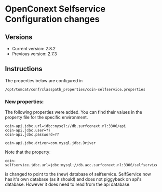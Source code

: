 # OpenConext Selfservice Configuration changes

## Versions
 - Current version: 2.8.2
 - Previous version: 2.7.3

## Instructions

The properties below are configured in

    /opt/tomcat/conf/classpath_properties/coin-selfservice.properties

### New properties:

The following properties were added. You can find their values in the property file for the specific environment.

	coin-api.jdbc.url=jdbc:mysql://db.surfconext.nl:3306/api
	coin-api.jdbc.user=??
	coin-api.jdbc.password=??

	coin-api.jdbc.driver=com.mysql.jdbc.Driver

Note that the property:

	coin-selfservice.jdbc.url=jdbc:mysql://db.acc.surfconext.nl:3306/selfservice

is changed to point to the (new) database of selfservice. SelfService now has it's own database (as it should) and does not piggyback on api's database. However it does need to read from the api database.